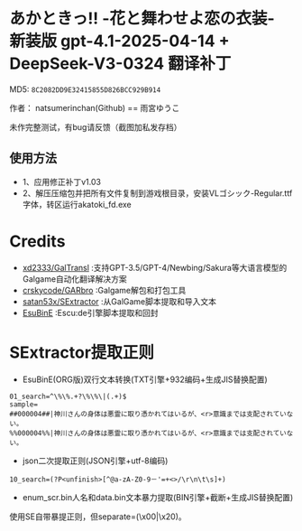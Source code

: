 # あかときっ!! -花と舞わせよ恋の衣装- 新装版 gpt-4.1-2025-04-14 + DeepSeek-V3-0324 翻译补丁

MD5: `8C2082DD9E32415855D826BCC929B914`

作者： natsumerinchan(Github) == 雨宮ゆうこ

未作完整测试，有bug请反馈（截图加私发存档）

## 使用方法
- 1、应用修正补丁v1.03
- 2、解压压缩包并把所有文件复制到游戏根目录，安装VLゴシック-Regular.ttf字体，转区运行akatoki_fd.exe

# Credits

- [xd2333/GalTransl](https://github.com/xd2333/GalTransl.git) :支持GPT-3.5/GPT-4/Newbing/Sakura等大语言模型的Galgame自动化翻译解决方案
- [crskycode/GARbro](https://github.com/crskycode/GARbro) :Galgame解包和打包工具
- [satan53x/SExtractor](https://github.com/satan53x/SExtractor.git) :从GalGame脚本提取和导入文本
- [EsuBinE](https://cottony-vase-131.notion.site/EsuBinE-6f81af237d414e2397f8e98a2104e2a1) :Escu:de引擎脚本提取和回封

# SExtractor提取正则
- EsuBinE(ORG版)双行文本转换(TXT引擎+932编码+生成JIS替换配置)
```
01_search=^\%\%.+?\%\%\|(.+)$
sample=
##000004##|神川さんの身体は悪霊に取り憑かれてはいるが、<r>意識までは支配されていない。
%%000004%%|神川さんの身体は悪霊に取り憑かれてはいるが、<r>意識までは支配されていない。
```

- json二次提取正则(JSON引擎+utf-8编码)
```
10_search=(?P<unfinish>[^@a-zA-Z0-9－'=+<>/\r\n\t\s]+)
```

- enum_scr.bin人名和data.bin文本暴力提取(BIN引擎+截断+生成JIS替换配置)

使用SE自带暴提正则，但separate=(\x00|\x20)。

